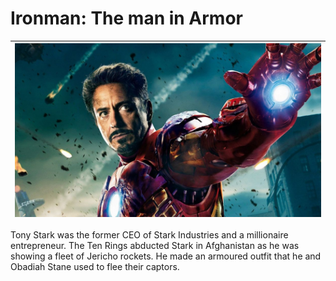 # Ironman: The man in Armor

|![ironman](assets/assets/image/ironman.jpeg)|
|----------------------------------------------|

Tony Stark was the former CEO of Stark Industries and a millionaire entrepreneur. The Ten Rings abducted Stark in Afghanistan as he was showing a fleet of Jericho rockets. He made an armoured outfit that he and Obadiah Stane used to flee their captors.